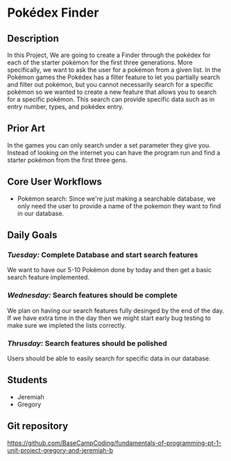 # Pokédex Finder
## Description
In this Project, We are going to create a Finder through the pokédex for each of the starter pokémon for the first three generations. 
More specifically, we want to ask the user for a pokémon from a given list.
In the Pokémon games the Pokédex has a filter feature to let you  partially search and filter out pokémon, 
but you cannot necessarily search for a specific pokémon so we wanted to create a new feature that allows you to search for a specific pokémon.
This search can provide specific data such as in entry number, types, and pokédex entry.

## Prior Art
 In the games you can only search under a set parameter they give you. Instead of looking on the internet you can have the program run and find a starter pokémon from the first three gens. 
 
 ## Core User Workflows
 - Pokémon search: Since we're just making a searchable database, we only need the user to provide a name of the pokemon they want to find in our database.
 
 ## Daily Goals
 
 ### *Tuesday:* Complete Database and start search features
 We want to have our 5-10 Pokémon done by today and then get a basic search feature implemented.
 
 ### *Wednesday:* Search features should be complete
 We plan on having our search features fully desinged by the end of the day. 
 If we have extra time in the day then we might start early bug testing to make sure we impleted the lists correctly.
 
 ### *Thrusday:* Search features should be polished 
 Users should be able to easily search for specific data in our database. 
 
 
## Students
- Jeremiah
- Gregory

## Git repository
https://github.com/BaseCampCoding/fundamentals-of-programming-pt-1-unit-project-gregory-and-jeremiah-b

